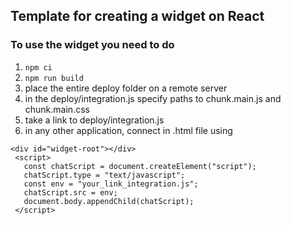 ## Template for creating a widget on React

### To use the widget you need to do

1. `npm ci`
2. `npm run build`
3. place the entire deploy folder on a remote server
4. in the deploy/integration.js specify paths to chunk.main.js and chunk.main.css
5. take a link to deploy/integration.js
6. in any other application, connect in .html file using

```
<div id="widget-root"></div>
 <script>
   const chatScript = document.createElement("script");
   chatScript.type = "text/javascript";
   const env = "your_link_integration.js";
   chatScript.src = env;
   document.body.appendChild(chatScript);
 </script>
```
